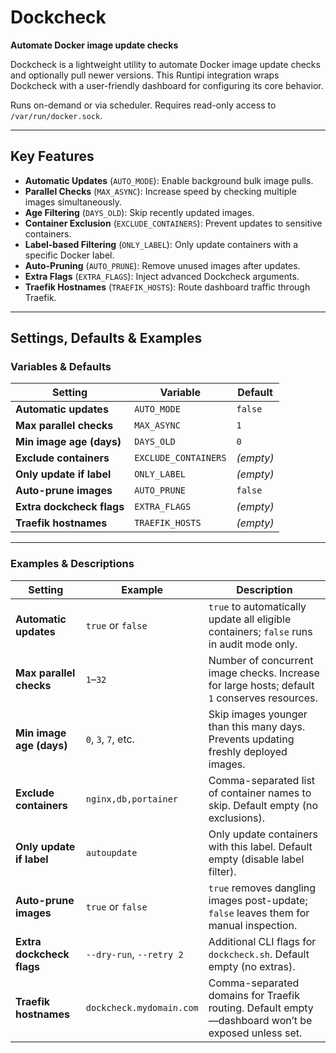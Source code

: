 # Dockcheck

**Automate Docker image update checks**

Dockcheck is a lightweight utility to automate Docker image update checks and optionally pull newer versions. This Runtipi integration wraps Dockcheck with a user-friendly dashboard for configuring its core behavior.

Runs on-demand or via scheduler. Requires read-only access to `/var/run/docker.sock`.

---

## Key Features

* **Automatic Updates** (`AUTO_MODE`): Enable background bulk image pulls.
* **Parallel Checks** (`MAX_ASYNC`): Increase speed by checking multiple images simultaneously.
* **Age Filtering** (`DAYS_OLD`): Skip recently updated images.
* **Container Exclusion** (`EXCLUDE_CONTAINERS`): Prevent updates to sensitive containers.
* **Label-based Filtering** (`ONLY_LABEL`): Only update containers with a specific Docker label.
* **Auto-Pruning** (`AUTO_PRUNE`): Remove unused images after updates.
* **Extra Flags** (`EXTRA_FLAGS`): Inject advanced Dockcheck arguments.
* **Traefik Hostnames** (`TRAEFIK_HOSTS`): Route dashboard traffic through Traefik.

---

## Settings, Defaults & Examples

### Variables & Defaults

| Setting                   | Variable             | Default   |
| ------------------------- | -------------------- | --------- |
| **Automatic updates**     | `AUTO_MODE`          | `false`   |
| **Max parallel checks**   | `MAX_ASYNC`          | `1`       |
| **Min image age (days)**  | `DAYS_OLD`           | `0`       |
| **Exclude containers**    | `EXCLUDE_CONTAINERS` | *(empty)* |
| **Only update if label**  | `ONLY_LABEL`         | *(empty)* |
| **Auto-prune images**     | `AUTO_PRUNE`         | `false`   |
| **Extra dockcheck flags** | `EXTRA_FLAGS`        | *(empty)* |
| **Traefik hostnames**     | `TRAEFIK_HOSTS`      | *(empty)* |

---

### Examples & Descriptions

| Setting                   | Example                  | Description                                                                                       |
| ------------------------- | ------------------------ | ------------------------------------------------------------------------------------------------- |
| **Automatic updates**     | `true` or `false`        | `true` to automatically update all eligible containers; `false` runs in audit mode only.          |
| **Max parallel checks**   | `1`–`32`                 | Number of concurrent image checks. Increase for large hosts; default `1` conserves resources.     |
| **Min image age (days)**  | `0`, `3`, `7`, etc.      | Skip images younger than this many days. Prevents updating freshly deployed images.               |
| **Exclude containers**    | `nginx,db,portainer`     | Comma-separated list of container names to skip. Default empty (no exclusions).                   |
| **Only update if label**  | `autoupdate`             | Only update containers with this label. Default empty (disable label filter).                     |
| **Auto-prune images**     | `true` or `false`        | `true` removes dangling images post-update; `false` leaves them for manual inspection.            |
| **Extra dockcheck flags** | `--dry-run`, `--retry 2` | Additional CLI flags for `dockcheck.sh`. Default empty (no extras).                               |
| **Traefik hostnames**     | `dockcheck.mydomain.com` | Comma-separated domains for Traefik routing. Default empty—dashboard won’t be exposed unless set. |
